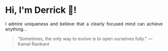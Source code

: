 # Hi, I'm Derrick 👋!
<p align="justify">I admire uniqueness and believe that a clearly focused mind can achieve anything...</p> 
<!-- #quote-start -->
<blockquote>&ldquo;Sometimes, the only way to evolve is to open ourselves fully.&rdquo; &mdash; <footer>Kamal Ravikant</footer></blockquote>
<!-- #quote-end -->
